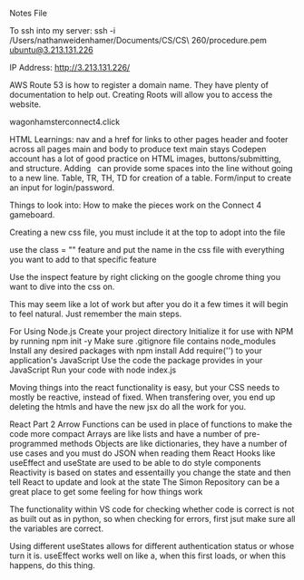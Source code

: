 Notes File


To ssh into my server: ssh -i /Users/nathanweidenhamer/Documents/CS/CS\ 260/procedure.pem ubuntu@3.213.131.226

IP Address: http://3.213.131.226/

AWS Route 53 is how to register a domain name. They have plenty of documentation to help out. Creating Roots will allow you to access the website.

wagonhamsterconnect4.click

HTML Learnings:
nav and a href for links to other pages
header and footer across all pages
main and body to produce text main stays
Codepen account has a lot of good practice on HTML images, buttons/submitting, and structure.
Adding &nbsp; can provide some spaces into the line without going to a new line.
Table, TR, TH, TD for creation of a table.
Form/input to create an input for login/password.

Things to look into: How to make the pieces work on the Connect 4 gameboard.

Creating a new css file, you must include it at the top to adopt into the file

use the class = "" feature and put the name in the css file with everything you want to add to that specific feature

Use the inspect feature by right clicking on the google chrome thing you want to dive into the css on.

This may seem like a lot of work but after you do it a few times it will begin to feel natural. Just remember the main steps.

For Using Node.js
Create your project directory
Initialize it for use with NPM by running npm init -y
Make sure .gitignore file contains node_modules
Install any desired packages with npm install <package name here>
Add require('<package name here>') to your application's JavaScript
Use the code the package provides in your JavaScript
Run your code with node index.js

Moving things into the react functionality is easy, but your CSS needs to mostly be reactive, instead of fixed. When transfering over, you end up deleting the htmls and have the new jsx do all the work for you.

React Part 2
Arrow Functions can be used in place of functions to make the code more compact
Arrays are like lists and have a number of pre-programmed methods
Objects are like dictionaries, they have a number of use cases and you must do JSON when reading them
React Hooks like useEffect and useState are used to be able to do style components
Reactivity is based on states and essentailly you change the state and then tell React to update and look at the state
The Simon Repository can be a great place to get some feeling for how things work

The functionality within VS code for checking whether code is correct is not as built out as in python, so when checking for errors, first jsut make sure all the variables are correct.

Using different useStates allows for different authentication status or whose turn it is. useEffect works well on like a, when this first loads, or when this happens, do this thing.